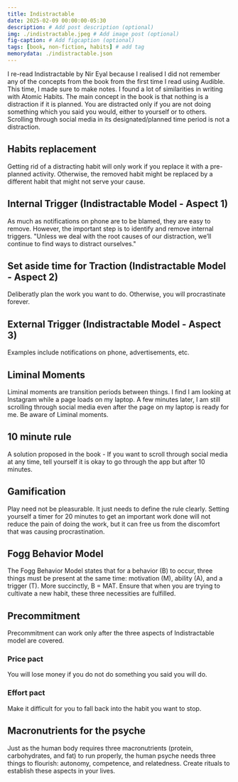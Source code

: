 ```yaml
---
title: Indistractable
date: 2025-02-09 00:00:00-05:30
description: # Add post description (optional)
img: ./indistractable.jpeg # Add image post (optional)
fig-caption: # Add figcaption (optional)
tags: [book, non-fiction, habits] # add tag
memorydata: ./indistractable.json
---
```

I re-read Indistractable by Nir Eyal because I realised I did not remember any of the concepts from the book from the first time I read using Audible. This time, I made sure to make notes. I found a lot of similarities in writing with Atomic Habits.
The main concept in the book is that nothing is a distraction if it is planned. You are distracted only if you are not doing something which you said you would, either to yourself or to others. Scrolling through social media in its designated/planned time period is not a distraction.

## Habits replacement
Getting rid of a distracting habit will only work if you replace it with a pre-planned activity. Otherwise, the removed habit might be replaced by a different habit that might not serve your cause.

## Internal Trigger (Indistractable Model - Aspect 1)
As much as notifications on phone are to be blamed, they are easy to remove. However, the important step is to identify and remove internal triggers. "Unless we deal with the root causes of our distraction, we’ll continue to find ways to distract ourselves."

## Set aside time for Traction (Indistractable Model - Aspect 2)
Deliberatly plan the work you want to do. Otherwise, you will procrastinate forever. 

## External Trigger (Indistractable Model - Aspect 3)
Examples include notifications on phone, advertisements, etc.

## Liminal Moments
Liminal moments are transition periods between things. I find I am looking at Instagram while a page loads on my laptop. A few minutes later, I am still scrolling through social media even after the page on my laptop is ready for me. Be aware of Liminal moments.

## 10 minute rule
A solution proposed in the book - If you want to scroll through social media at any time, tell yourself it is okay to go through the app but after 10 minutes.

## Gamification
Play need not be pleasurable. It just needs to define the rule clearly. Setting yourself a timer for 20 minutes to get an important work done will not reduce the pain of doing the work, but it can free us from the discomfort that was causing procrastination.

## Fogg Behavior Model
The Fogg Behavior Model states that for a behavior (B) to occur, three things must be present at the same time: motivation (M), ability (A), and a trigger (T). More succinctly, B = MAT. Ensure that when you are trying to cultivate a new habit, these three necessities are fulfilled.

## Precommitment 
Precommitment can work only after the three aspects of Indistractable model are covered.
### Price pact
You will lose money if you do not do something you said you will do.
### Effort pact
Make it difficult for you to fall back into the habit you want to stop.

## Macronutrients for the psyche
Just as the human body requires three macronutrients (protein, carbohydrates, and fat) to run properly, the human psyche needs three things to flourish: autonomy, competence, and relatedness. Create rituals to establish these aspects in your lives.
